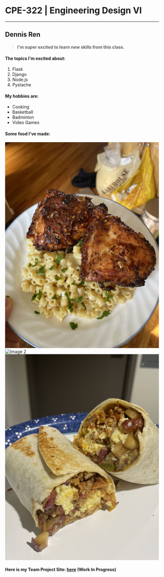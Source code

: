# **CPE-322 | Engineering Design VI**
---

## **Dennis Ren**

> #### I'm super excited to learn new skills from this class.

#### **The topics I'm excited about:**

1. Flask
2. Django
3. Node.js
4. Pystache

#### **My hobbies are:** 

- Cooking
- Basketball
- Badminton
- Video Games

#### **Some food I've made:**

![Image 1](https://github.com/Dennis3204/CPE-322/blob/8de0a4c4bacca2252edca1c33a174ed2862a6038/img/IMG_2959.JPG)
![Image 2](https://github.com/Dennis3204/CPE-322/blob/8de0a4c4bacca2252edca1c33a174ed2862a6038/img/IMG_2966.JPG)
![Image 3](https://github.com/Dennis3204/CPE-322/blob/8de0a4c4bacca2252edca1c33a174ed2862a6038/img/IMG_7810.jpg)

#### Here is my Team Project Site: [here](URL) (Work In Progress)
